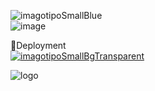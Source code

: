 ![imagotipoSmallBlue](https://github.com/user-attachments/assets/c4836d07-a4bf-4346-ac4e-9ec9f4f9f7ed)</br>
![image](https://github.com/user-attachments/assets/eb7d1249-816c-4a70-833e-faeae3e93bdf)</br>

🚀Deployment</br>
[![imagotipoSmallBgTransparent](https://github.com/user-attachments/assets/0df34f3a-c841-40e4-a6e7-c14f20fc017e)](https://design-landing-page-five.vercel.app)</br>

![logo](https://github.com/user-attachments/assets/e3700ad9-960f-4a19-ab11-24898b8d33ae)</br>
